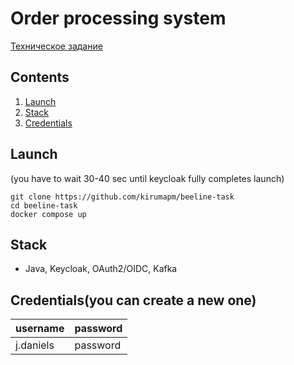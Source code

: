 # Order processing system

[Техническое задание](..)

## Contents

1. [Launch](#guide)
2. [Stack](#stack)
2. [Credentials](#creds)

## Launch <a id="guide"></a>
(you have to wait 30-40 sec until keycloak fully completes launch)
```shell
git clone https://github.com/kirumapm/beeline-task
cd beeline-task
docker compose up
```

## Stack <a id="stack"></a>

- Java, Keycloak, OAuth2/OIDC, Kafka

## Credentials(you can create a new one) <a id="creds"></a>

| username  | password |
|:----------|----------|
| j.daniels | password | 